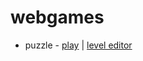 # webgames
- puzzle - [play](https://shylie.github.io/webgames/puzzle/GAME/puzzle.html) | [level editor](https://shylie.github.io/webgames/puzzle/EDITOR/puzzle.html)

